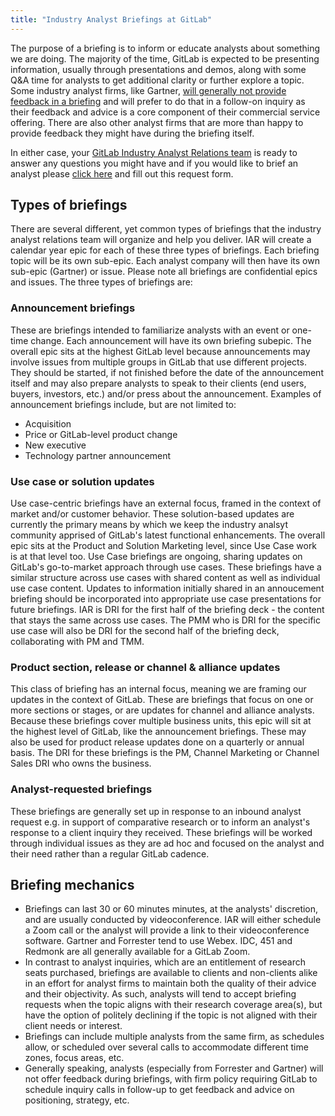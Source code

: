 ```yaml
---
title: "Industry Analyst Briefings at GitLab"
---
```


The purpose of a briefing is to inform or educate analysts about something we are doing. The majority of the time, GitLab is expected to be presenting information, usually through presentations and demos, along with some Q&A time for analysts to get additional clarity or further explore a topic. Some industry analyst firms, like Gartner, [will generally not provide feedback in a briefing](https://www.gartner.com/en/contact/vendor-briefings) and will prefer to do that in a follow-on inquiry as their feedback and advice is a core component of their commercial service offering. There are also other analyst firms that are more than happy to provide feedback they might have during the briefing itself.

In either case, your [GitLab Industry Analyst Relations team](/handbook/marketing/brand-and-product-marketing/product-and-solution-marketing/analyst-relations/#which-analyst-relations-team-member-should-i-contact) is ready to answer any questions you might have and if you would like to brief an analyst please [click here](https://gitlab.com/gitlab-com/marketing/strategic-marketing/product-marketing/-/issues/new?issuable_template=AR-ResearchRequest) and fill out this request form.

## Types of briefings

There are several different, yet common types of briefings that the industry analyst relations team will organize and help you deliver. IAR will create a calendar year epic for each of these three types of briefings. Each briefing topic will be its own sub-epic. Each analyst company will then have its own sub-epic (Gartner) or issue. Please note all briefings are confidential epics and issues. The three types of briefings are:

### Announcement briefings

These are briefings intended to familiarize analysts with an event or one-time change. Each announcement will have its own briefing subepic. The overall epic sits at the highest GitLab level because announcements may involve issues from multiple groups in GitLab that use different projects. They should be started, if not finished before the date of the announcement itself and may also prepare analysts to speak to their clients (end users, buyers, investors, etc.) and/or press about the announcement. Examples of announcement briefings include, but are not limited to:

- Acquisition
- Price or GitLab-level product change
- New executive
- Technology partner announcement

### Use case or solution updates

Use case-centric briefings have an external focus, framed in the context of market and/or customer behavior. These solution-based updates are currently the primary means by which we keep the industry analsyt community apprised of GitLab's latest functional enhancements. The overall epic sits at the Product and Solution Marketing level, since Use Case work is at that level too. Use Case briefings are ongoing, sharing updates on GitLab's go-to-market approach through use cases. These briefings have a similar structure across use cases with shared content as well as individual use case content. Updates to information initially shared in an annoucement briefing should be incorporated into appropriate use case presentations for future briefings. IAR is DRI for the first half of the briefing deck - the content that stays the same across use cases. The PMM who is DRI for the specific use case will also be DRI for the second half of the briefing deck, collaborating with PM and TMM.

### Product section, release or channel & alliance updates

This class of briefing has an internal focus, meaning we are framing our updates in the context of GitLab. These are briefings that focus on one or more sections or stages, or are updates for channel and alliance analysts. Because these briefings cover multiple business units, this epic will sit at the highest level of GitLab, like the announcement briefings.  These may also be used for product release updates done on a quarterly or annual basis. The DRI for these briefings is the PM, Channel Marketing or Channel Sales DRI who owns the business.

### Analyst-requested briefings

These briefings are generally set up in response to an inbound analyst request e.g. in support of comparative research or to inform an analyst's response to a client inquiry they received. These briefings will be worked through individual issues as they are ad hoc and focused on the analyst and their need rather than a regular GitLab cadence.

## Briefing mechanics

- Briefings can last 30 or 60 minutes minutes, at the analysts' discretion, and are usually conducted by videoconference. IAR will either schedule a Zoom call or the analyst will provide a link to their videoconference software. Gartner and Forrester tend to use Webex. IDC, 451 and Redmonk are all generally available for a GitLab Zoom.
- In contrast to analyst inquiries, which are an entitlement of research seats purchased, briefings are available to clients and non-clients alike in an effort for analyst firms to maintain both the quality of their advice and their objectivity. As such, analysts will tend to accept briefing requests when the topic aligns with their research coverage area(s), but have the option of politely declining if the topic is not aligned with their client needs or interest.
- Briefings can include multiple analysts from the same firm, as schedules allow, or scheduled over several calls to accommodate different time zones, focus areas, etc.
- Generally speaking, analysts (especially from Forrester and Gartner) will not offer feedback during briefings, with firm policy requiring GitLab to schedule inquiry calls in follow-up to get feedback and advice on positioning, strategy, etc.
